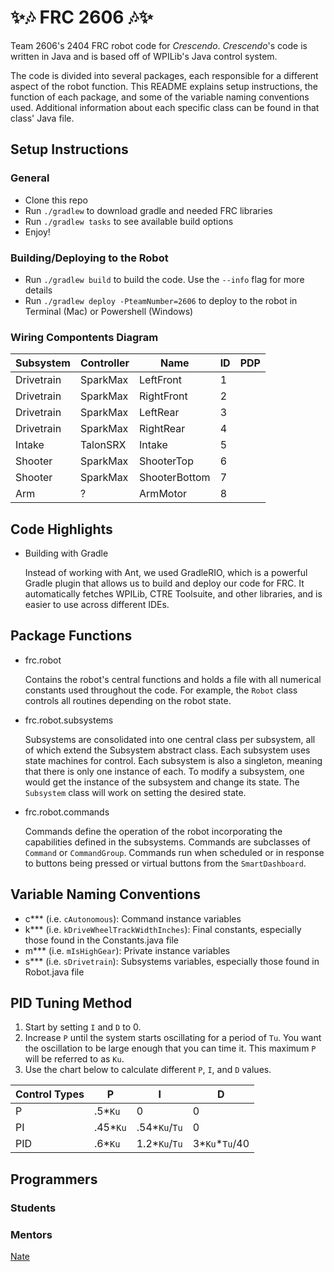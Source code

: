 # :sparkles::notes: FRC 2606 :notes::sparkles:

Team 2606's 2404 FRC robot code for *Crescendo*. *Crescendo*'s code is written in Java and is based off of WPILib's Java control system.

The code is divided into several packages, each responsible for a different aspect of the robot function. This README explains setup instructions, the function of each package, and some of the variable naming conventions used. Additional information about each specific class can be found in that class' Java file.

## Setup Instructions

### General
- Clone this repo
- Run `./gradlew` to download gradle and needed FRC libraries
- Run `./gradlew tasks` to see available build options
- Enjoy!

### Building/Deploying to the Robot
- Run `./gradlew build` to build the code. Use the `--info` flag for more details
- Run `./gradlew deploy -PteamNumber=2606` to deploy to the robot in Terminal (Mac) or Powershell (Windows)

### Wiring Compontents Diagram

Subsystem  | Controller       | Name           | ID     | PDP  |
---------- | ---------------- | -------------- | ------ | ---- |
Drivetrain | SparkMax         | LeftFront      | 1      |      |
Drivetrain | SparkMax         | RightFront     | 2      |      |
Drivetrain | SparkMax         | LeftRear       | 3      |      |
Drivetrain | SparkMax         | RightRear      | 4      |      |
Intake     | TalonSRX         | Intake         | 5      |      |
Shooter    | SparkMax         | ShooterTop     | 6      |      |
Shooter    | SparkMax         | ShooterBottom  | 7      |      |
Arm        | ?                | ArmMotor       | 8      |      |


## Code Highlights

- Building with Gradle

	Instead of working with Ant, we used GradleRIO, which is a powerful Gradle plugin that allows us to build and deploy our code for FRC. It automatically fetches WPILib, CTRE Toolsuite, and other libraries, and is easier to use across different IDEs. 


## Package Functions
- frc.robot

	Contains the robot's central functions and holds a file with all numerical constants used throughout the code. For example, the `Robot` class controls all routines depending on the robot state.

- frc.robot.subsystems
	
	Subsystems are consolidated into one central class per subsystem, all of which extend the Subsystem abstract class. Each subsystem uses state machines for control.
	Each subsystem is also a singleton, meaning that there is only one instance of each. To modify a subsystem, one would get the instance of the subsystem and change its state. The `Subsystem` class will work on setting the desired state.

- frc.robot.commands

	Commands define the operation of the robot incorporating the capabilities defined in the subsystems. Commands are subclasses of `Command` or `CommandGroup`. Commands run when scheduled or in response to buttons being pressed or virtual buttons from the `SmartDashboard`.



## Variable Naming Conventions
- c*** (i.e. `cAutonomous`): Command instance variables
- k*** (i.e. `kDriveWheelTrackWidthInches`): Final constants, especially those found in the Constants.java file
- m*** (i.e. `mIsHighGear`): Private instance variables
- s*** (i.e. `sDrivetrain`): Subsystems variables, especially those found in Robot.java file

## PID Tuning Method
1. Start by setting `I` and `D` to 0.
2. Increase `P` until the system starts oscillating for a period of `Tu`. You want the oscillation to be large enough that you can time it. This maximum `P` will be referred to as `Ku`.
3. Use the chart below to calculate different `P`, `I`, and `D` values.

Control Types | P        | I             | D              |
------------- | -------- | ------------- | -------------- |
P             | .5*`Ku`  | 0             | 0              |
PI            | .45*`Ku` | .54*`Ku`/`Tu` | 0              |
PID           | .6*`Ku`  | 1.2*`Ku`/`Tu` | 3*`Ku`*`Tu`/40 |

## Programmers

### Students

### Mentors
[Nate](https://github.com/naterbots)<br/>